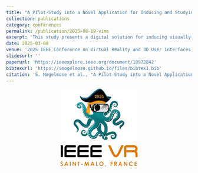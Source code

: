 ```yaml
---
title: "A Pilot-Study into a Novel Application for Inducing and Studying Visually-Induced Motion Sickness in a VR environment"
collection: publications
category: conferences
permalink: /publication/2025-08-19-vims
excerpt: 'This study presents a digital solution for inducing visually-induced motion sickness (VIMS) using a head-mounted display (HMD) in a virtual environment. By digitally replicating off vertical axis rotation by adopting the Epley Omniax Chair, we induce sensory conflicts between the visual and vestibular systems through rotational vection, alongside optokinetic stimulation inspired by the Optoki-netic Drum (OKD). A secondary goal of the application is to experiment with methods for mitigating cybersickness. Self-reported data via the visual induced motion sickness questionnare (VIMSSQ) and motion sickness severity scale (MSSS) from a randomised experiment on 30 participants (10 female, 20 male) show that the application reliably induces cybersickness and can apply mitigating methods. From these findings we can confidently conclude that the application can be used as a VIMS-inducing tool.1'
date: 2025-03-08
venue: '2025 IEEE Conference on Virtual Reality and 3D User Interfaces Abstracts and Workshops (VRW)'
slidesurl: ''
paperurl: 'https://ieeexplore.ieee.org/document/10972842'
bibtexurl: 'https://smogelmose.github.io/files/bibtex1.bib'
citation: 'S. Møgelmose et al., "A Pilot-Study into a Novel Application for Inducing and Studying Visually-Induced Motion Sickness in a VR environment," 2025 IEEE Conference on Virtual Reality and 3D User Interfaces Abstracts and Workshops (VRW), Saint Malo, France, 2025, pp. 830-835, doi: 10.1109/VRW66409.2025.00169'
---
```



<p align="center">
  <img src="../images/IEEE-VR-2025.png" width="210" alt="IEEE VR 2025">
</p>


 
